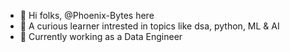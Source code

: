 - 👋 Hi folks, @Phoenix-Bytes here
- 👀 A curious learner intrested in topics like dsa, python, ML & AI
- 🌱 Currently working as a Data Engineer
  

<!---
Phoenix-Bytes/Phoenix-Bytes is a ✨ special ✨ repository because its `README.md` (this file) appears on your GitHub profile.
You can click the Preview link to take a look at your changes.
--->
